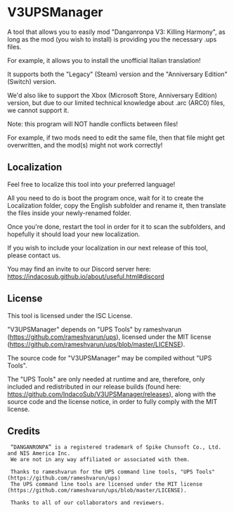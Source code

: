 # V3UPSManager

A tool that allows you to easily mod "Danganronpa V3: Killing Harmony", as long as the mod (you wish to install) is providing you the necessary .ups files.

For example, it allows you to install the unofficial Italian translation!

It supports both the "Legacy" (Steam) version and the "Anniversary Edition" (Switch) version.

We'd also like to support the Xbox (Microsoft Store, Anniversary Edition) version, but due to our limited technical knowledge about .arc (ARC0) files, we cannot support it.

Note: this program will NOT handle conflicts between files!

For example, if two mods need to edit the same file, then that file might get overwritten, and the mod(s) might not work correctly!

## Localization ##

Feel free to localize this tool into your preferred language!

All you need to do is boot the program once, wait for it to create the Localization folder, copy the English subfolder and rename it, then translate the files inside your newly-renamed folder.

Once you're done, restart the tool in order for it to scan the subfolders, and hopefully it should load your new localization.

If you wish to include your localization in our next release of this tool, please contact us.

You may find an invite to our Discord server here: https://indacosub.github.io/about/useful.html#discord

## License ##

This tool is licensed under the ISC License.

"V3UPSManager" depends on "UPS Tools" by rameshvarun (https://github.com/rameshvarun/ups), licensed under the MIT license (https://github.com/rameshvarun/ups/blob/master/LICENSE).

The source code for "V3UPSManager" may be compiled without "UPS Tools".

The "UPS Tools" are only needed at runtime and are, therefore, only included and redistributed in our release builds (found here: https://github.com/IndacoSub/V3UPSManager/releases), along with the source code and the license notice, in order to fully comply with the MIT license.

## Credits ##

     “DANGANRONPA” is a registered trademark of Spike Chunsoft Co., Ltd. and NIS America Inc.
     We are not in any way affiliated or associated with them.
     
     Thanks to rameshvarun for the UPS command line tools, "UPS Tools" (https://github.com/rameshvarun/ups)
     The UPS command line tools are licensed under the MIT license (https://github.com/rameshvarun/ups/blob/master/LICENSE).
     
     Thanks to all of our collaborators and reviewers.
